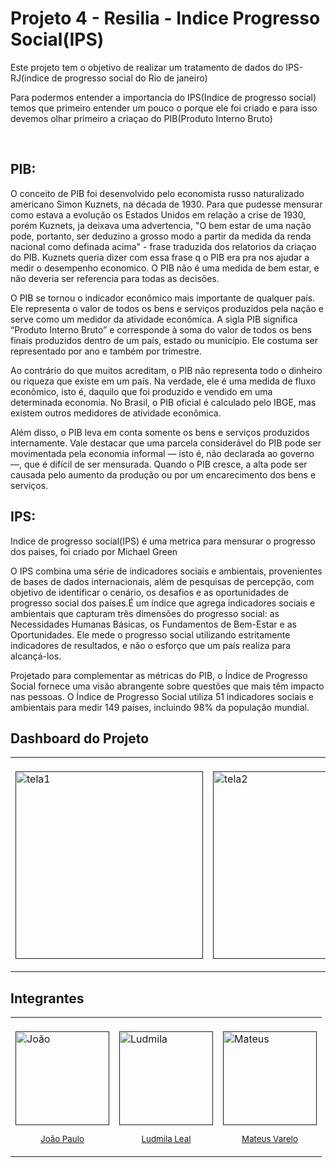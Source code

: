 <h1><b> Projeto 4 - Resilia - Indice Progresso Social(IPS)</b></h1>

  <p> Este projeto tem o objetivo de realizar um tratamento de dados do IPS-RJ(indice de progresso social do Rio de janeiro)
<p>Para podermos entender a importancia do IPS(Indice de progresso social) temos que primeiro entender um pouco o porque ele foi criado e para isso devemos olhar primeiro a criaçao do PIB(Produto Interno Bruto)</p><br>

   <h2><b>PIB:</b></h2>
  <p>O conceito de PIB foi desenvolvido pelo economista russo naturalizado americano Simon Kuznets, na década de 1930. Para que pudesse mensurar como estava a evolução os Estados Unidos em relação a crise de 1930, porém Kuznets, ja deixava uma advertencia, "O bem estar de uma nação pode, portanto, ser deduzino a grosso modo a partir da medida da renda nacional como definada acima" - frase traduzida dos relatorios da criaçao do PIB. Kuznets queria dizer com essa frase q o PIB era pra nos ajudar a medir o desempenho economico. O PIB não é uma medida de bem estar, e não deveria ser referencia para todas as decisões.</p>
<p>O PIB se tornou o indicador econômico mais importante de qualquer país. Ele representa o valor de todos os bens e serviços produzidos pela nação e serve como um medidor da atividade econômica. A sigla PIB significa “Produto Interno Bruto” e corresponde à soma do valor de todos os bens finais produzidos dentro de um país, estado ou município. Ele costuma ser representado por ano e também por trimestre.</p>
<p>Ao contrário do que muitos acreditam, o PIB não representa todo o dinheiro ou riqueza que existe em um país. Na verdade, ele é uma medida de fluxo econômico, isto é, daquilo que foi produzido e vendido em uma determinada economia. No Brasil, o PIB oficial é calculado pelo IBGE, mas existem outros medidores de atividade econômica.</p>
<p>Além disso, o PIB leva em conta somente os bens e serviços produzidos internamente. Vale destacar que uma parcela considerável do PIB pode ser movimentada pela economia informal — isto é, não declarada ao governo —, que é difícil de ser mensurada. Quando o PIB cresce, a alta pode ser causada pelo aumento da produção ou por um encarecimento dos bens e serviços.</p>

<h2> <b>IPS:</b> </h2>
<p>Indice de progresso social(IPS) é uma metrica para mensurar o progresso dos paises, foi criado por Michael Green</p>
<p>O IPS combina uma série de indicadores sociais e ambientais, provenientes de bases de dados internacionais, além de pesquisas de percepção, com objetivo de identificar o cenário, os desafios e as oportunidades de progresso social dos países.É um índice que agrega indicadores sociais e ambientais que capturam três dimensões do progresso social: as Necessidades Humanas Básicas, os Fundamentos de Bem-Estar e as Oportunidades. Ele mede o progresso social utilizando estritamente indicadores de resultados, e não o esforço que um país realiza para alcançá-los.</p>
<p>Projetado para complementar as métricas do PIB, o Índice de Progresso Social fornece uma visão abrangente sobre questões que mais têm impacto nas pessoas. O Índice de Progresso Social utiliza 51 indicadores sociais e ambientais para medir 149 países, incluindo 98% da população mundial.</p>

<h2><b> Dashboard do Projeto</b></h2>
<table>
  <Td aling= center> <br>
<A href - "">
<img src = "https://user-images.githubusercontent.com/62921611/124300765-47d7b280-db35-11eb-909f-746d61b29c35.jpeg" width ="300px" alt = tela1 style = Largura Maxima: 100% /> 
</a>
</p>
</Td>
  <Td aling= center> <br>
<A href - "">
<img src = "https://user-images.githubusercontent.com/62921611/124301121-c03e7380-db35-11eb-8b79-1981ff9e0fad.jpeg" width ="300px" alt = tela2 style = Largura Maxima: 100% /> 
</a>
</p>
</Td>
</table>

<h2><b>Integrantes</b></h2>
<table>
<Td aling= center> <br>
<A href - "">
<img src = "https://user-images.githubusercontent.com/62921611/124266332-367ab000-db0d-11eb-9e56-310c6e2178b5.jpg" width ="150px" alt = João Paulo style = Largura Maxima: 100% /> 
<small><p align ="center"> João Paulo </p></small> 
</a>
<a href = "https://github.com/jpnune">
</a>
</p>
</Td>

<Td alingb= center> <br>
<A href - "">
<img src = "https://media-exp1.licdn.com/dms/image/C4D03AQHAnTgp4gjWpQ/profile-displayphoto-shrink_200_200/0/1580837411605?e=1630540800&v=beta&t=J6oPzCohgTVH1PIqIdhVVgjQJectcjLniFnMTT_nOrw" width ="150px" alt =  Ludmila Leal = Largura Maxima: 100% />  
<small><p align="center"> Ludmila Leal </p></small> 
<p aling = 'center'>
</a>
<a href = "https://github.com/LudmilaLeal">
</a>
</p>
</Td>

<Td alingb= center> <br>
<A href - "">
<img src = "https://user-images.githubusercontent.com/62921611/124269427-3f6d8080-db11-11eb-979e-6f848288a1a3.jpg" width ="150px" alt =  Mateus Varelo= Largura Maxima: 100% />  
<small><p align="center"> Mateus Varelo </p></small> 
<p aling = 'center'>
</a>
<a href = "https://github.com/mateusvarelo">
</a>
</p>
</Td>
</table>

